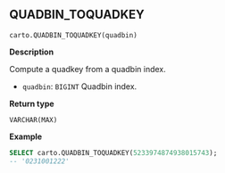 ## QUADBIN_TOQUADKEY

```sql:signature
carto.QUADBIN_TOQUADKEY(quadbin)
```

**Description**

Compute a quadkey from a quadbin index.

* `quadbin`: `BIGINT` Quadbin index.

**Return type**

`VARCHAR(MAX)`

**Example**

```sql
SELECT carto.QUADBIN_TOQUADKEY(5233974874938015743);
-- '0231001222'
```
